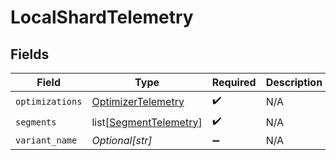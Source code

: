 # LocalShardTelemetry


## Fields

| Field                                                             | Type                                                              | Required                                                          | Description                                                       |
| ----------------------------------------------------------------- | ----------------------------------------------------------------- | ----------------------------------------------------------------- | ----------------------------------------------------------------- |
| `optimizations`                                                   | [OptimizerTelemetry](../../models/shared/optimizertelemetry.md)   | :heavy_check_mark:                                                | N/A                                                               |
| `segments`                                                        | list[[SegmentTelemetry](../../models/shared/segmenttelemetry.md)] | :heavy_check_mark:                                                | N/A                                                               |
| `variant_name`                                                    | *Optional[str]*                                                   | :heavy_minus_sign:                                                | N/A                                                               |